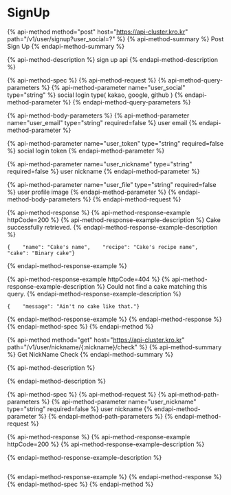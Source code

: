# SignUp

{% api-method method="post" host="https://api-cluster.kro.kr" path="/v1/user/signup?user\_social=?" %}
{% api-method-summary %}
Post Sign Up
{% endapi-method-summary %}

{% api-method-description %}
sign up api 
{% endapi-method-description %}

{% api-method-spec %}
{% api-method-request %}
{% api-method-query-parameters %}
{% api-method-parameter name="user\_social" type="string" %}
social login type\( kakao, google, github \)
{% endapi-method-parameter %}
{% endapi-method-query-parameters %}

{% api-method-body-parameters %}
{% api-method-parameter name="user\_email" type="string" required=false %}
user email
{% endapi-method-parameter %}

{% api-method-parameter name="user\_token" type="string" required=false %}
social login token
{% endapi-method-parameter %}

{% api-method-parameter name="user\_nickname" type="string" required=false %}
user nickname
{% endapi-method-parameter %}

{% api-method-parameter name="user\_file" type="string" required=false %}
user profile image
{% endapi-method-parameter %}
{% endapi-method-body-parameters %}
{% endapi-method-request %}

{% api-method-response %}
{% api-method-response-example httpCode=200 %}
{% api-method-response-example-description %}
Cake successfully retrieved.
{% endapi-method-response-example-description %}

```
{    "name": "Cake's name",    "recipe": "Cake's recipe name",    "cake": "Binary cake"}
```
{% endapi-method-response-example %}

{% api-method-response-example httpCode=404 %}
{% api-method-response-example-description %}
Could not find a cake matching this query.
{% endapi-method-response-example-description %}

```
{    "message": "Ain't no cake like that."}
```
{% endapi-method-response-example %}
{% endapi-method-response %}
{% endapi-method-spec %}
{% endapi-method %}

{% api-method method="get" host="https://api-cluster.kro.kr" path="/v1/user/nickname/{:nickname}/check" %}
{% api-method-summary %}
Get NickName Check
{% endapi-method-summary %}

{% api-method-description %}

{% endapi-method-description %}

{% api-method-spec %}
{% api-method-request %}
{% api-method-path-parameters %}
{% api-method-parameter name="user\_nickname" type="string" required=false %}
user nickname
{% endapi-method-parameter %}
{% endapi-method-path-parameters %}
{% endapi-method-request %}

{% api-method-response %}
{% api-method-response-example httpCode=200 %}
{% api-method-response-example-description %}

{% endapi-method-response-example-description %}

```

```
{% endapi-method-response-example %}
{% endapi-method-response %}
{% endapi-method-spec %}
{% endapi-method %}

